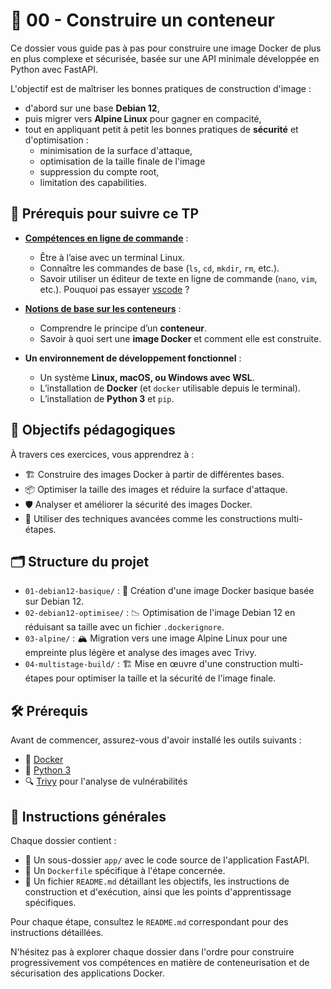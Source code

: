 # 🐳 00 - Construire un conteneur

Ce dossier vous guide pas à pas pour construire une image Docker de plus en plus
complexe et sécurisée, basée sur une API minimale développée en Python avec
FastAPI.

L'objectif est de maîtriser les bonnes pratiques de construction d'image :

- d'abord sur une base **Debian 12**,
- puis migrer vers **Alpine Linux** pour gagner en compacité,
- tout en appliquant petit à petit les bonnes pratiques de **sécurité** et
  d'optimisation :
  - minimisation de la surface d'attaque,
  - optimisation de la taille finale de l'image
  - suppression du compte root,
  - limitation des capabilities.

## 🎯 Prérequis pour suivre ce TP

- [**Compétences en ligne de
  commande**](https://blog.stephane-robert.info/docs/admin-serveurs/linux/introduction/)
  :
  - Être à l’aise avec un terminal Linux.
  - Connaître les commandes de base (`ls`, `cd`, `mkdir`, `rm`, etc.).
  - Savoir utiliser un éditeur de texte en ligne de commande (`nano`, `vim`,
    etc.). Pouquoi pas essayer
    [vscode](https://blog.stephane-robert.info/docs/developper/autres-outils/ide/visual-studio-code/)
    ?

- [**Notions de base sur les
  conteneurs**](https://blog.stephane-robert.info/docs/conteneurs/introduction/)
  :
  - Comprendre le principe d’un **conteneur**.
  - Savoir à quoi sert une **image Docker** et comment elle est construite.

- **Un environnement de développement fonctionnel** :
  - Un système **Linux, macOS, ou Windows avec WSL**.
  - L’installation de **Docker** (et `docker` utilisable depuis le terminal).
  - L’installation de **Python 3** et `pip`.

## 🎯 Objectifs pédagogiques

À travers ces exercices, vous apprendrez à :

- 🏗️ Construire des images Docker à partir de différentes bases.
- 📦 Optimiser la taille des images et réduire la surface d'attaque.
- 🛡️ Analyser et améliorer la sécurité des images Docker.
- 🔄 Utiliser des techniques avancées comme les constructions multi-étapes.

## 🗂️ Structure du projet

- `01-debian12-basique/` : 🐧 Création d'une image Docker basique basée sur
  Debian 12.
- `02-debian12-optimisee/` : 📉 Optimisation de l'image Debian 12 en réduisant
  sa taille avec un fichier `.dockerignore`.
- `03-alpine/` : 🏔️ Migration vers une image Alpine Linux pour une empreinte
  plus légère et analyse des images avec Trivy.
- `04-multistage-build/` : 🏗️ Mise en œuvre d'une construction multi-étapes
  pour optimiser la taille et la sécurité de l'image finale.

## 🛠️ Prérequis

Avant de commencer, assurez-vous d'avoir installé les outils suivants :

- 🐳 [Docker](https://blog.stephane-robert.info/docs/conteneurs/moteurs-conteneurs/docker/)
- 🐍 [Python
  3](https://blog.stephane-robert.info/docs/developper/programmation/python/)
- 🔍 [Trivy](https://blog.stephane-robert.info/docs/securiser/outils/trivy/)
  pour l'analyse de vulnérabilités

## 📖 Instructions générales

Chaque dossier contient :

- 📂 Un sous-dossier `app/` avec le code source de l'application FastAPI.
- 📄 Un `Dockerfile` spécifique à l'étape concernée.
- 📝 Un fichier `README.md` détaillant les objectifs, les instructions de
  construction et d'exécution, ainsi que les points d'apprentissage spécifiques.

Pour chaque étape, consultez le `README.md` correspondant pour des instructions
détaillées.

N'hésitez pas à explorer chaque dossier dans l'ordre pour construire
progressivement vos compétences en matière de conteneurisation et de
sécurisation des applications Docker.
